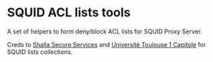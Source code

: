 # SQUID ACL lists tools

A set of helpers to form deny/block ACL lists for SQUID Proxy Server.

Creds to [Shalla Secure Services](http://www.shallalist.de/) and
[Université Toulouse 1 Capitole](https://www.ut-capitole.fr/)
for SQUID lists collections.
